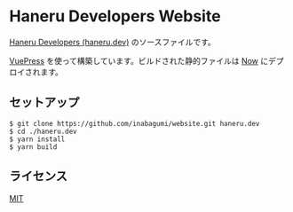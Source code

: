 # Haneru Developers Website

[Haneru Developers (haneru.dev)](https://haneru.dev/) のソースファイルです。

[VuePress](https://vuepress.vuejs.org/) を使って構築しています。ビルドされた静的ファイルは [Now](https://zeit.co/now) にデプロイされます。

## セットアップ

```console
$ git clone https://github.com/inabagumi/website.git haneru.dev
$ cd ./haneru.dev
$ yarn install
$ yarn build
```

## ライセンス

[MIT](LICENSE)

